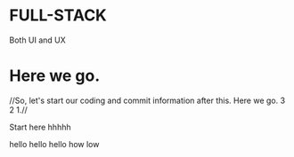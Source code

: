 # FULL-STACK

Both UI and UX

# Here we go.
//So, let's start our coding and commit information after this. Here we go. 3 2 1.//

Start here
hhhhh

hello hello hello how low


